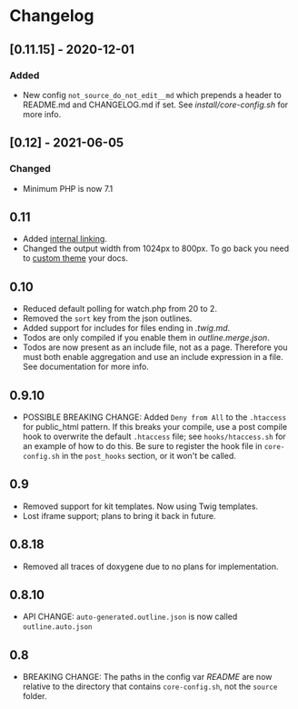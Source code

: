# Changelog

## [0.11.15] - 2020-12-01

### Added

- New config `not_source_do_not_edit__md` which prepends a header to README.md and CHANGELOG.md if set. See _install/core-config.sh_ for more info.

## [0.12] - 2021-06-05

### Changed

- Minimum PHP is now 7.1

## 0.11

* Added [internal linking](@linking).
* Changed the output width from 1024px to 800px. To go back you need to [custom theme](@theming) your docs.

## 0.10

* Reduced default polling for watch.php from 20 to 2.
* Removed the `sort` key from the json outlines.
* Added support for includes for files ending in _.twig.md_.
* Todos are only compiled if you enable them in _outline.merge.json_.
* Todos are now present as an include file, not as a page. Therefore you must both enable aggregation and use an include expression in a file. See documentation for more info.

## 0.9.10

* POSSIBLE BREAKING CHANGE: Added `Deny from All` to the `.htaccess` for public_html pattern. If this breaks your compile, use a post compile hook to overwrite the default `.htaccess` file; see `hooks/htaccess.sh` for an example of how to do this. Be sure to register the hook file in `core-config.sh` in the `post_hooks` section, or it won't be called.

## 0.9

* Removed support for kit templates. Now using Twig templates.
* Lost iframe support; plans to bring it back in future.

## 0.8.18

* Removed all traces of doxygene due to no plans for implementation.

## 0.8.10

* API CHANGE: `auto-generated.outline.json` is now called `outline.auto.json`

## 0.8

* BREAKING CHANGE: The paths in the config var _README_ are now relative to the directory that contains `core-config.sh`, not the `source` folder.

